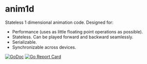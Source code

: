 # anim1d

Stateless 1 dimensional animation code. Designed for:

- Performance (uses as little floating point operations as possible).
- Stateless. Can be played forward and backward seamlessly.
- Serializable.
- Synchronizable across devices.

[![GoDoc](https://godoc.org/github.com/maruel/anim1d?status.svg)](https://godoc.org/github.com/maruel/anim1d) [![Go Report Card](https://goreportcard.com/badge/github.com/maruel/anim1d)](https://goreportcard.com/report/github.com/maruel/anim1d)

